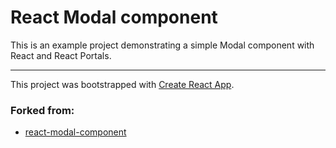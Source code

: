 # React Modal component

This is an example project demonstrating a simple Modal component with React and React Portals.

---

This project was bootstrapped with [Create React App](https://github.com/facebookincubator/create-react-app).

### Forked from:
* [react-modal-component](https://github.com/Assortment/react-modal-component)
